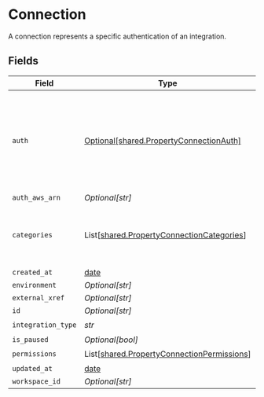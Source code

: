 # Connection

A connection represents a specific authentication of an integration.


## Fields

| Field                                                                                               | Type                                                                                                | Required                                                                                            | Description                                                                                         |
| --------------------------------------------------------------------------------------------------- | --------------------------------------------------------------------------------------------------- | --------------------------------------------------------------------------------------------------- | --------------------------------------------------------------------------------------------------- |
| `auth`                                                                                              | [Optional[shared.PropertyConnectionAuth]](../../models/shared/propertyconnectionauth.md)            | :heavy_minus_sign:                                                                                  | An authentication object that represents a specific authorized user's connection to an integration. |
| `auth_aws_arn`                                                                                      | *Optional[str]*                                                                                     | :heavy_minus_sign:                                                                                  | N/A                                                                                                 |
| `categories`                                                                                        | List[[shared.PropertyConnectionCategories](../../models/shared/propertyconnectioncategories.md)]    | :heavy_check_mark:                                                                                  | The Integration categories that this connection supports                                            |
| `created_at`                                                                                        | [date](https://docs.python.org/3/library/datetime.html#date-objects)                                | :heavy_minus_sign:                                                                                  | N/A                                                                                                 |
| `environment`                                                                                       | *Optional[str]*                                                                                     | :heavy_minus_sign:                                                                                  | N/A                                                                                                 |
| `external_xref`                                                                                     | *Optional[str]*                                                                                     | :heavy_minus_sign:                                                                                  | N/A                                                                                                 |
| `id`                                                                                                | *Optional[str]*                                                                                     | :heavy_minus_sign:                                                                                  | N/A                                                                                                 |
| `integration_type`                                                                                  | *str*                                                                                               | :heavy_check_mark:                                                                                  | N/A                                                                                                 |
| `is_paused`                                                                                         | *Optional[bool]*                                                                                    | :heavy_minus_sign:                                                                                  | N/A                                                                                                 |
| `permissions`                                                                                       | List[[shared.PropertyConnectionPermissions](../../models/shared/propertyconnectionpermissions.md)]  | :heavy_check_mark:                                                                                  | N/A                                                                                                 |
| `updated_at`                                                                                        | [date](https://docs.python.org/3/library/datetime.html#date-objects)                                | :heavy_minus_sign:                                                                                  | N/A                                                                                                 |
| `workspace_id`                                                                                      | *Optional[str]*                                                                                     | :heavy_minus_sign:                                                                                  | N/A                                                                                                 |